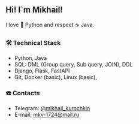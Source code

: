## Hi! I`m Mikhail!

I love 🐍 Python and respect ☕ Java. 

### 🛠 Technical Stack
*   Python, Java
*   SQL: DML (Group query, Sub query, JOIN), DDL
*   Django, Flask, FastAPI
*   Git, Docker (basic), Linux (basic), 

### ☎️ Contacts
- Telegram: <a href="https://t.me/mikhail_kurochkin">@mikhail_kurochkin</a>
- E-mail: mkv-1724@mail.ru


<!--
**KlukvaMors/KlukvaMors** is a ✨ _special_ ✨ repository because its `README.md` (this file) appears on your GitHub profile.

Here are some ideas to get you started:

- 🔭 I’m currently working on ...
- 🌱 I’m currently learning ...
- 👯 I’m looking to collaborate on ...
- 🤔 I’m looking for help with ...
- 💬 Ask me about ...
- 📫 How to reach me: ...
- 😄 Pronouns: ...
- ⚡ Fun fact: ...
-->
